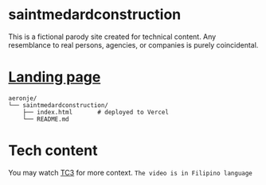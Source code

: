 # saintmedardconstruction
This is a fictional parody site created for technical content. Any resemblance to real persons, agencies, or companies is purely coincidental.

# [Landing page](https://stmedardconstruction.vercel.app/)

```
aeronje/
└── saintmedardconstruction/
    ├── index.html       # deployed to Vercel
    └── README.md
```
# Tech content
You may watch [TC3](https://web.facebook.com/share/v/17EDnDVXgh/) for more context. ```The video is in Filipino language```
